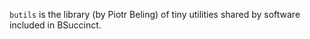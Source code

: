 `butils` is the library (by Piotr Beling) of tiny utilities shared by software included in BSuccinct.
